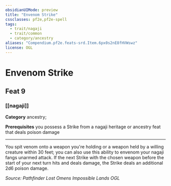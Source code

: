 ```yaml
---
obsidianUIMode: preview
title: "Envenom Strike"
cssclasses: pf2e,pf2e-spell
tags:
  - trait/nagaji
  - trait/common
  - category/ancestry
aliases: "Compendium.pf2e.feats-srd.Item.6px0s2nE8fHVWswz"
license: OGL
---
```

# Envenom Strike
## Feat 9
### [[nagaji]]

**Category** ancestry; 



**Prerequisites** you possess a Strike from a nagaji heritage or ancestry feat that deals poison damage
* * *
You spit venom onto a weapon you're holding or a weapon held by a willing creature within 30 feet; you can also use this ability to envenom your nagaji fangs unarmed attack. If the next Strike with the chosen weapon before the start of your next turn hits and deals damage, the Strike deals an additional 2d6 poison damage.

*Source: Pathfinder Lost Omens Impossible Lands*
*OGL*